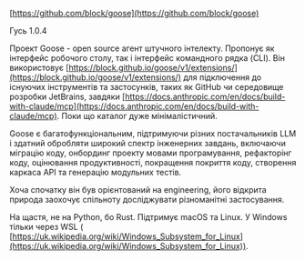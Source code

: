 <!--
date: 2025-02-02T23:23:04.865Z
-->

 [https://github.com/block/goose](https://github.com/block/goose)

Гусь 1.0.4

Проект Goose - open source агент штучного інтелекту. Пропонує як інтерфейс робочого столу, так і інтерфейс командного рядка (CLI). Він використовує  [https://block.github.io/goose/v1/extensions/](https://block.github.io/goose/v1/extensions/) для підключення до існуючих інструментів та застосунків, таких як GitHub чи середовище розробки JetBrains, завдяки  [https://docs.anthropic.com/en/docs/build-with-claude/mcp](https://docs.anthropic.com/en/docs/build-with-claude/mcp). Поки що каталог дуже мінімалістичний.

Goose є багатофункціональним, підтримуючи різних постачальників LLM і здатний обробляти широкий спектр інженерних завдань, включаючи 
міграцію коду, онбординг проекту мовами програмування, рефакторінг коду, оцінювання продуктивності, покращення покриття коду, створення каркаса API та генерацію модульних тестів. 

Хоча спочатку він був орієнтований на engineering, його відкрита природа заохочує спільноту досліджувати різноманітні застосування.

На щастя, не на Python, бо Rust. Підтримує macOS та Linux. У Windows тільки через WSL ( [https://uk.wikipedia.org/wiki/Windows_Subsystem_for_Linux](https://uk.wikipedia.org/wiki/Windows_Subsystem_for_Linux)).